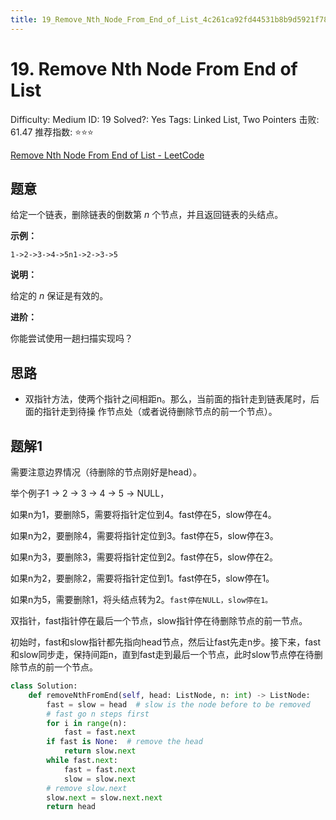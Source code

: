 ```yaml
---
title: 19_Remove_Nth_Node_From_End_of_List_4c261ca92fd44531b8b9d5921f781d42
---
```


# 19. Remove Nth Node From End of List

Difficulty: Medium
ID: 19
Solved?: Yes
Tags: Linked List, Two Pointers
击败: 61.47
推荐指数: ⭐⭐⭐

[Remove Nth Node From End of List - LeetCode](https://leetcode.com/problems/remove-nth-node-from-end-of-list/)

## 题意

给定一个链表，删除链表的倒数第 *n* 个节点，并且返回链表的头结点。

**示例：**

```
1->2->3->4->5n1->2->3->5
```

**说明：**

给定的 *n* 保证是有效的。

**进阶：**

你能尝试使用一趟扫描实现吗？

## 思路

- 双指针方法，使两个指针之间相距n。那么，当前面的指针走到链表尾时，后面的指针走到待操 作节点处（或者说待删除节点的前一个节点）。

## 题解1

需要注意边界情况（待删除的节点刚好是head）。

举个例子1 → 2 → 3 → 4 → 5 → NULL，

如果n为1，要删除5，需要将指针定位到4。fast停在5，slow停在4。

如果n为2，要删除4，需要将指针定位到3。fast停在5，slow停在3。

如果n为3，要删除3，需要将指针定位到2。fast停在5，slow停在2。

如果n为2，要删除2，需要将指针定位到1。fast停在5，slow停在1。

如果n为5，需要删除1，将头结点转为2。`fast停在NULL，slow停在1。`

双指针，fast指针停在最后一个节点，slow指针停在待删除节点的前一节点。

初始时，fast和slow指针都先指向head节点，然后让fast先走n步。接下来，fast和slow同步走，保持间距n，直到fast走到最后一个节点，此时slow节点停在待删除节点的前一个节点。

```python
class Solution:
    def removeNthFromEnd(self, head: ListNode, n: int) -> ListNode:
        fast = slow = head  # slow is the node before to be removed
        # fast go n steps first
        for i in range(n):
            fast = fast.next
        if fast is None:  # remove the head
            return slow.next
        while fast.next:
            fast = fast.next
            slow = slow.next
        # remove slow.next
        slow.next = slow.next.next
        return head
```